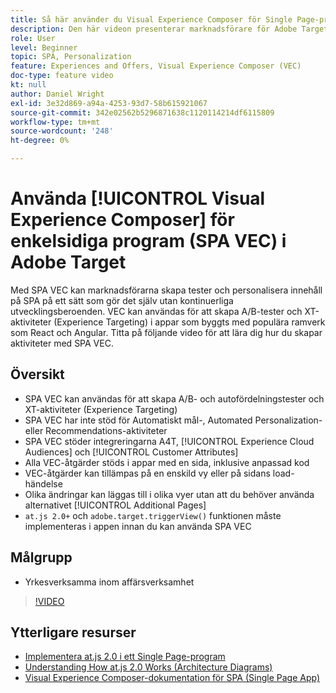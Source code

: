```yaml
---
title: Så här använder du Visual Experience Composer för Single Page-program (SPA VEC)
description: Den här videon presenterar marknadsförare för Adobe Target Visual Experience Composer för Single Page Applications (SPA VEC). I den här videon får du lära dig hur du skapar aktiviteter med SPA VEC.
role: User
level: Beginner
topic: SPA, Personalization
feature: Experiences and Offers, Visual Experience Composer (VEC)
doc-type: feature video
kt: null
author: Daniel Wright
exl-id: 3e32d869-a94a-4253-93d7-58b615921067
source-git-commit: 342e02562b5296871638c1120114214df6115809
workflow-type: tm+mt
source-wordcount: '248'
ht-degree: 0%

---
```


# Använda [!UICONTROL Visual Experience Composer] för enkelsidiga program (SPA VEC) i Adobe Target

Med SPA VEC kan marknadsförarna skapa tester och personalisera innehåll på SPA på ett sätt som gör det själv utan kontinuerliga utvecklingsberoenden. VEC kan användas för att skapa A/B-tester och XT-aktiviteter (Experience Targeting) i appar som byggts med populära ramverk som React och Angular. Titta på följande video för att lära dig hur du skapar aktiviteter med SPA VEC.

## Översikt

* SPA VEC kan användas för att skapa A/B- och autofördelningstester och XT-aktiviteter (Experience Targeting)
* SPA VEC har inte stöd för Automatiskt mål-, Automated Personalization- eller Recommendations-aktiviteter
* SPA VEC stöder integreringarna A4T, [!UICONTROL Experience Cloud Audiences] och [!UICONTROL Customer Attributes]
* Alla VEC-åtgärder stöds i appar med en sida, inklusive anpassad kod
* VEC-åtgärder kan tillämpas på en enskild vy eller på sidans load-händelse
* Olika ändringar kan läggas till i olika vyer utan att du behöver använda alternativet [!UICONTROL Additional Pages]
* `at.js 2.0+` och  `adobe.target.triggerView()` funktionen måste implementeras i appen innan du kan använda SPA VEC

## Målgrupp

* Yrkesverksamma inom affärsverksamhet

>[!VIDEO](https://video.tv.adobe.com/v/26249?quality=12)


## Ytterligare resurser

* [Implementera at.js 2.0 i ett Single Page-program](../implementation/implement-atjs-20-in-a-single-page-application.md)
* [Understanding How at.js 2.0 Works (Architecture Diagrams)](../implementation/understanding-how-atjs-20-works.md)
* [Visual Experience Composer-dokumentation för SPA (Single Page App)](https://experienceleague.adobe.com/docs/target/using/experiences/spa-visual-experience-composer.html?lang=en)
